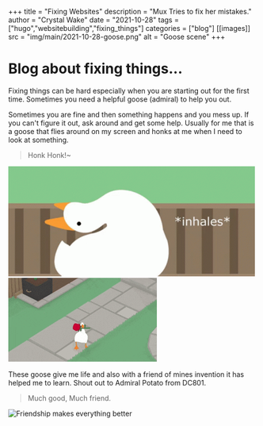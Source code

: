 +++
title = "Fixing Websites"
description = "Mux Tries to fix her mistakes."
author = "Crystal Wake"
date = "2021-10-28"
tags = ["hugo","websitebuilding","fixing_things"]
categories = ["blog"]
[[images]]
  src = "img/main/2021-10-28-goose.png"
  alt = "Goose scene"
+++

# Blog about fixing things...

Fixing things can be hard especially when you are starting out for the first time. Sometimes you need a helpful goose (admiral) to help you out. 

Sometimes you are fine and then something happens and you mess up. If you can't figure it out, ask around and get some help. Usually for me that is a goose that flies around on my screen and honks at me when I need to look at something. 
>Honk Honk!~

![Goose flying high](/img/main/goose100.gif)
![Sexy goose be sexy](/img/main/sexygoose.gif)

These goose give me life and also with a friend of mines invention it has helped me to learn. Shout out to Admiral Potato from DC801. 
>Much good, Much friend.

![Friendship makes everything better](https://images.squarespace-cdn.com/content/v1/5c3de8828f5130565abe67f9/1570707667511-RPJ0A6PPUPQBRENO45VP/goose_gif-02-well_honk.gif?format=1500w)